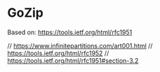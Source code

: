 # GoZip


Based on: https://tools.ietf.org/html/rfc1951

// https://www.infinitepartitions.com/art001.html
// https://tools.ietf.org/html/rfc1952
// https://tools.ietf.org/html/rfc1951#section-3.2